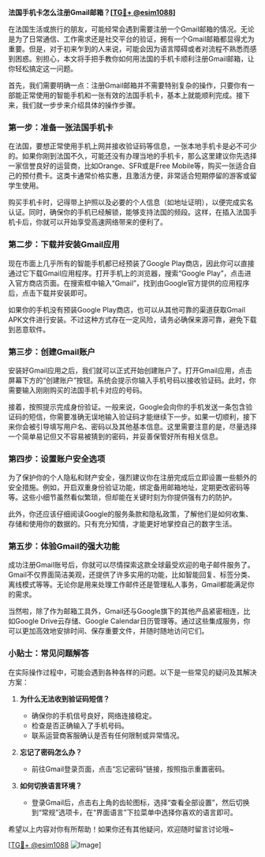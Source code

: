 **法国手机卡怎么注册Gmail邮箱？[[TG💪+ @esim1088](https://t.me/s/esim1088)]**

在法国生活或旅行的朋友，可能经常会遇到需要注册一个Gmail邮箱的情况。无论是为了日常通信、工作需求还是社交平台的验证，拥有一个Gmail邮箱都显得尤为重要。但是，对于初来乍到的人来说，可能会因为语言障碍或者对流程不熟悉而感到困惑。别担心，本文将手把手教你如何用法国的手机卡顺利注册Gmail邮箱，让你轻松搞定这一问题。

首先，我们需要明确一点：注册Gmail邮箱并不需要特别复杂的操作，只要你有一部能正常使用的智能手机和一张有效的法国手机卡，基本上就能顺利完成。接下来，我们就一步步来介绍具体的操作步骤。

### 第一步：准备一张法国手机卡

在法国，要想正常使用手机上网并接收验证码等信息，一张本地手机卡是必不可少的。如果你刚到法国不久，可能还没有办理当地的手机卡，那么这里建议你先选择一家信誉良好的运营商，比如Orange、SFR或是Free Mobile等，购买一张适合自己的预付费卡。这类卡通常价格实惠，且激活方便，非常适合短期停留的游客或留学生使用。

购买手机卡时，记得带上护照以及必要的个人信息（如地址证明），以便完成实名认证。同时，确保你的手机已经解锁，能够支持法国的频段。这样，在插入法国手机卡后，你就可以开始享受高速网络带来的便利了。

### 第二步：下载并安装Gmail应用

现在市面上几乎所有的智能手机都已经预装了Google Play商店，因此你可以直接通过它下载Gmail应用程序。打开手机上的浏览器，搜索“Google Play”，点击进入官方商店页面。在搜索框中输入“Gmail”，找到由Google官方提供的应用程序后，点击下载并安装即可。

如果你的手机没有预装Google Play商店，也可以从其他可靠的渠道获取Gmail APK文件进行安装。不过这种方式存在一定风险，请务必确保来源可靠，避免下载到恶意软件。

### 第三步：创建Gmail账户

安装好Gmail应用之后，我们就可以正式开始创建账户了。打开Gmail应用，点击屏幕下方的“创建账户”按钮。系统会提示你输入手机号码以接收验证码。此时，你需要输入刚刚购买的法国手机卡对应的号码。

接着，按照提示完成身份验证。一般来说，Google会向你的手机发送一条包含验证码的短信，你需要准确无误地输入验证码才能继续下一步。如果一切顺利，接下来你会被引导填写用户名、密码以及其他基本信息。这里需要注意的是，尽量选择一个简单易记但又不容易被猜到的密码，并妥善保管好所有相关信息。

### 第四步：设置账户安全选项

为了保护你的个人隐私和财产安全，强烈建议你在注册完成后立即设置一些额外的安全措施。例如，开启双重身份验证功能，绑定备用邮箱地址，定期更改密码等等。这些小细节虽然看似繁琐，但却能在关键时刻为你提供强有力的防护。

此外，你还应该仔细阅读Google的服务条款和隐私政策，了解他们是如何收集、存储和使用你的数据的。只有充分知情，才能更好地掌控自己的数字生活。

### 第五步：体验Gmail的强大功能

成功注册Gmail账号后，你就可以尽情探索这款全球最受欢迎的电子邮件服务了。Gmail不仅界面简洁美观，还提供了许多实用的功能，比如智能回复、标签分类、离线模式等等。无论你是用来处理工作邮件还是管理私人事务，Gmail都能满足你的需求。

当然啦，除了作为邮箱工具外，Gmail还与Google旗下的其他产品紧密相连，比如Google Drive云存储、Google Calendar日历管理等。通过这些集成服务，你可以更加高效地安排时间、保存重要文件，并随时随地访问它们。

### 小贴士：常见问题解答

在实际操作过程中，可能会遇到各种各样的问题。以下是一些常见的疑问及其解决方案：

1. **为什么无法收到验证码短信？**
   - 确保你的手机信号良好，网络连接稳定。
   - 检查是否正确输入了手机号码。
   - 联系运营商客服确认是否有任何限制或异常情况。

2. **忘记了密码怎么办？**
   - 前往Gmail登录页面，点击“忘记密码”链接，按照指示重置密码。

3. **如何切换语言环境？**
   - 登录Gmail后，点击右上角的齿轮图标，选择“查看全部设置”，然后切换到“常规”选项卡，在“界面语言”下拉菜单中选择你喜欢的语言即可。

希望以上内容对你有所帮助！如果你还有其他疑问，欢迎随时留言讨论哦~

[[TG💪+ @esim1088](https://t.me/s/esim1088) ![Image](https://i.postimg.cc/4NQfJmqS/Snipaste-2025-05-13-00-14-12.png)]